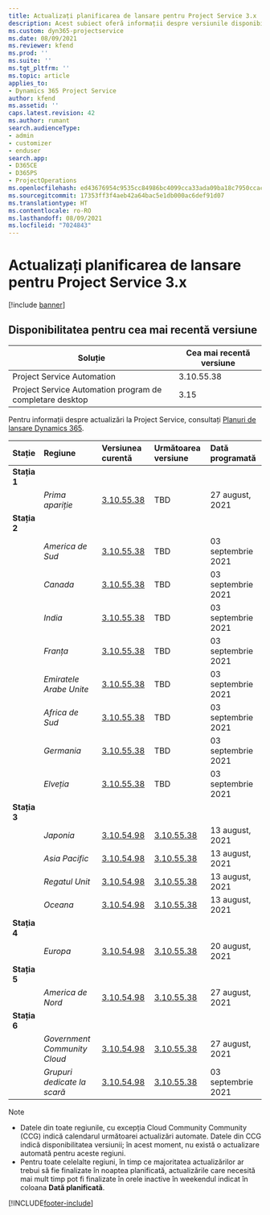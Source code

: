 ```yaml
---
title: Actualizați planificarea de lansare pentru Project Service 3.x
description: Acest subiect oferă informații despre versiunile disponibile și viitoare ale Dynamics 365 Project Service Automation.
ms.custom: dyn365-projectservice
ms.date: 08/09/2021
ms.reviewer: kfend
ms.prod: ''
ms.suite: ''
ms.tgt_pltfrm: ''
ms.topic: article
applies_to:
- Dynamics 365 Project Service
author: kfend
ms.assetid: ''
caps.latest.revision: 42
ms.author: rumant
search.audienceType:
- admin
- customizer
- enduser
search.app:
- D365CE
- D365PS
- ProjectOperations
ms.openlocfilehash: ed43676954c9535cc84986bc4099cca33ada09ba18c7950ccacb0dec575d0636
ms.sourcegitcommit: 17353ff3f4aeb42a64bac5e1db000ac6def91d07
ms.translationtype: HT
ms.contentlocale: ro-RO
ms.lasthandoff: 08/09/2021
ms.locfileid: "7024843"
---
```

# <a name="update-release-schedule-for-project-service-3x"></a>Actualizați planificarea de lansare pentru Project Service 3.x

[!include [banner](../includes/psa-now-project-operations.md)]

## <a name="latest-version-availability"></a>Disponibilitatea pentru cea mai recentă versiune

| Soluție  | Cea mai recentă versiune |
|-------|----|
| Project Service Automation    | 3.10.55.38 |
| Project Service Automation program de completare desktop                | 3.15          |

Pentru informații despre actualizări la Project Service, consultați [Planuri de lansare Dynamics 365](/dynamics365/release-plans/). 

| Stație  | Regiune | Versiunea curentă | Următoarea versiune |  Dată programată
| :---   | :---   | :---   | :---   |:---   |         
|<strong>Stația 1</strong> | |  |  | |
| | <i>Prima apariție</i> | [3.10.55.38](whats-new-ur-34.md) | TBD | 27 august, 2021
|<strong>Stația 2</strong> | |  |  | |
| | <i>America de Sud</i> | [3.10.55.38](whats-new-ur-34.md) | TBD | 03 septembrie 2021
| | <i>Canada</i> | [3.10.55.38](whats-new-ur-34.md) | TBD | 03 septembrie 2021
| | <i>India</i> | [3.10.55.38](whats-new-ur-34.md) | TBD | 03 septembrie 2021
| | <i>Franța</i> | [3.10.55.38](whats-new-ur-34.md) | TBD | 03 septembrie 2021
| | <i>Emiratele Arabe Unite</i> | [3.10.55.38](whats-new-ur-34.md) | TBD | 03 septembrie 2021
| | <i>Africa de Sud</i> | [3.10.55.38](whats-new-ur-34.md) | TBD | 03 septembrie 2021
| | <i>Germania</i> | [3.10.55.38](whats-new-ur-34.md) | TBD | 03 septembrie 2021
| | <i>Elveția</i> | [3.10.55.38](whats-new-ur-34.md) | TBD | 03 septembrie 2021
|<strong>Stația 3</strong> | |  |  | |
| | <i>Japonia</i> | [3.10.54.98](whats-new-ur-33.md) | [3.10.55.38](whats-new-ur-34.md) | 13 august, 2021
| | <i>Asia Pacific</i> | [3.10.54.98](whats-new-ur-33.md) | [3.10.55.38](whats-new-ur-34.md) | 13 august, 2021
| | <i>Regatul Unit</i> | [3.10.54.98](whats-new-ur-33.md) | [3.10.55.38](whats-new-ur-34.md) | 13 august, 2021
| | <i>Oceana</i> | [3.10.54.98](whats-new-ur-33.md) | [3.10.55.38](whats-new-ur-34.md) | 13 august, 2021
|<strong>Stația 4</strong> | |  |  | |
| | <i>Europa</i> | [3.10.54.98](whats-new-ur-33.md) | [3.10.55.38](whats-new-ur-34.md) | 20 august, 2021
|<strong>Stația 5</strong> | |  |  | |
| | <i>America de Nord</i> | [3.10.54.98](whats-new-ur-33.md) | [3.10.55.38](whats-new-ur-34.md) | 27 august, 2021
|<strong>Stația 6</strong> | |  |  | |
| | <i>Government Community Cloud</i> | [3.10.54.98](whats-new-ur-33.md) | [3.10.55.38](whats-new-ur-34.md) | 27 august, 2021
| | <i>Grupuri dedicate la scară</i> | [3.10.54.98](whats-new-ur-33.md) | [3.10.55.38](whats-new-ur-34.md) | 03 septembrie 2021

>[!Note]
> - Datele din toate regiunile, cu excepția Cloud Community Community (CCG) indică calendarul următoarei actualizări automate. Datele din CCG indică disponibilitatea versiunii; în acest moment, nu există o actualizare automată pentru aceste regiuni.
> - Pentru toate celelalte regiuni, în timp ce majoritatea actualizărilor ar trebui să fie finalizate în noaptea planificată, actualizările care necesită mai mult timp pot fi finalizate în orele inactive în weekendul indicat în coloana **Dată planificată**.


[!INCLUDE[footer-include](../includes/footer-banner.md)]
